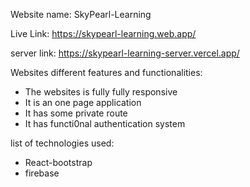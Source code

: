 Website name: SkyPearl-Learning

Live Link: https://skypearl-learning.web.app/

server link: https://skypearl-learning-server.vercel.app/


Websites different features and functionalities:
* The websites is fully fully responsive
* It is an one page application
* It has some private route
* It has functi0nal authentication system


 list of technologies used:
 * React-bootstrap
 * firebase